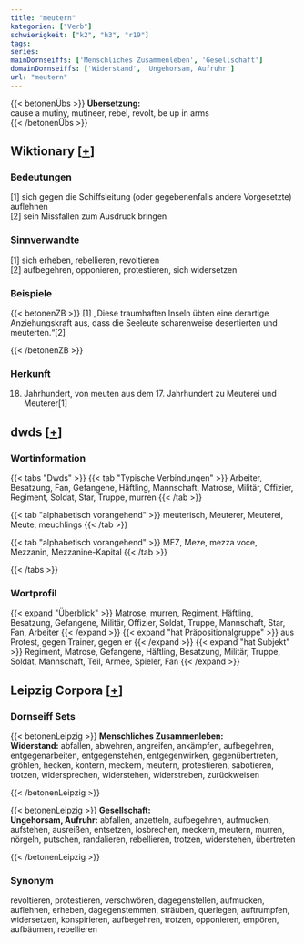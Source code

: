 ```yaml
---
title: "meutern"
kategorien: ["Verb"]
schwierigkeit: ["k2", "h3", "r19"]
tags:
series:
mainDornseiffs: ['Menschliches Zusammenleben', 'Gesellschaft']
domainDornseiffs: ['Widerstand', 'Ungehorsam, Aufruhr']
url: "meutern"
---
```


{{< betonenÜbs >}}
**Übersetzung:**  
cause a mutiny, mutineer, rebel, revolt, be up in arms  
{{< /betonenÜbs >}}

## Wiktionary [[+](https://de.wiktionary.org/wiki/meutern)]

### Bedeutungen
[1] sich gegen die Schiffsleitung (oder gegebenenfalls andere Vorgesetzte) auflehnen  
[2] sein Missfallen zum Ausdruck bringen  

### Sinnverwandte
[1] sich erheben, rebellieren, revoltieren  
[2] aufbegehren, opponieren, protestieren, sich widersetzen  

### Beispiele
{{< betonenZB >}}
[1] „Diese traumhaften Inseln übten eine derartige Anziehungskraft aus, dass die Seeleute scharenweise desertierten und meuterten.“[2]  

{{< /betonenZB >}}
### Herkunft
18. Jahrhundert, von meuten aus dem 17. Jahrhundert zu Meuterei und Meuterer[1]  



## dwds [[+](https://www.dwds.de/wb/meutern)]

### Wortinformation
{{< tabs "Dwds" >}}
{{< tab "Typische Verbindungen" >}}
Arbeiter, Besatzung, Fan, Gefangene, Häftling, Mannschaft, Matrose, Militär, Offizier, Regiment, Soldat, Star, Truppe, murren
{{< /tab >}}

{{< tab "alphabetisch vorangehend" >}}
meuterisch, Meuterer, Meuterei, Meute, meuchlings
{{< /tab >}}

{{< tab "alphabetisch vorangehend" >}}
MEZ, Meze, mezza voce, Mezzanin, Mezzanine-Kapital
{{< /tab >}}

{{< /tabs >}}

### Wortprofil
{{< expand "Überblick" >}} Matrose, murren, Regiment, Häftling, Besatzung, Gefangene, Militär, Offizier, Soldat, Truppe, Mannschaft, Star, Fan, Arbeiter {{< /expand >}}
{{< expand "hat Präpositionalgruppe" >}} aus Protest, gegen Trainer, gegen er {{< /expand >}}
{{< expand "hat Subjekt" >}} Regiment, Matrose, Gefangene, Häftling, Besatzung, Militär, Truppe, Soldat, Mannschaft, Teil, Armee, Spieler, Fan {{< /expand >}}

## Leipzig Corpora [[+](https://corpora.uni-leipzig.de/en/res?word=meutern&corpusId=deu_newscrawl-public_2018)]

### Dornseiff Sets
{{< betonenLeipzig >}}
**Menschliches Zusammenleben:**  
**Widerstand:** abfallen, abwehren, angreifen, ankämpfen, aufbegehren, entgegenarbeiten, entgegenstehen, entgegenwirken, gegenübertreten, gröhlen, hecken, kontern, meckern, meutern, protestieren, sabotieren, trotzen, widersprechen, widerstehen, widerstreben, zurückweisen  

{{< /betonenLeipzig >}}


{{< betonenLeipzig >}}
**Gesellschaft:**  
**Ungehorsam, Aufruhr:** abfallen, anzetteln, aufbegehren, aufmucken, aufstehen, ausreißen, entsetzen, losbrechen, meckern, meutern, murren, nörgeln, putschen, randalieren, rebellieren, trotzen, widerstehen, übertreten  

{{< /betonenLeipzig >}}

### Synonym
revoltieren, protestieren, verschwören, dagegenstellen, aufmucken, auflehnen, erheben, dagegenstemmen, sträuben, querlegen, auftrumpfen, widersetzen, konspirieren, aufbegehren, trotzen, opponieren, empören, aufbäumen, rebellieren

